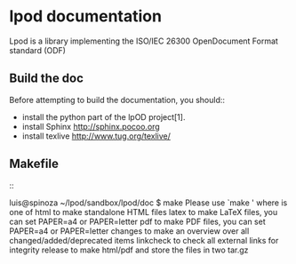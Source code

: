 lpod documentation
==================

Lpod is a library implementing the ISO/IEC 26300 OpenDocument Format standard (ODF)


Build the doc
-------------

Before attempting to build the documentation, you should::

- install the python part of the lpOD project[1].
- install Sphinx http://sphinx.pocoo.org
- install texlive http://www.tug.org/texlive/

Makefile
---------
::

  luis@spinoza ~/lpod/sandbox/lpod/doc $ make
  Please use `make <target>' where <target> is one of
    html      to make standalone HTML files
    latex     to make LaTeX files, you can set PAPER=a4 or PAPER=letter
    pdf       to make PDF files, you can set PAPER=a4 or PAPER=letter
    changes   to make an overview over all changed/added/deprecated items
    linkcheck to check all external links for integrity
    release   to make html/pdf and store the files in two tar.gz
